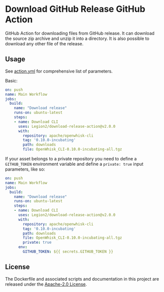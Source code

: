 # Download GitHub Release GitHub Action
GitHub Action for downloading files from GitHub release.
It can download the source zip archive and unzip it into a directory.
It is also possible to download any other file of the release.

## Usage
See [action.yml](action.yml) for comprehensive list of parameters.

Basic:
```yaml
on: push
name: Main Workflow
jobs:
  build:
    name: "Download release"
    runs-on: ubuntu-latest
    steps:
    - name: Download CLI
      uses: Legion2/download-release-action@v2.0.0
      with:
        repository: apache/openwhisk-cli
        tag: '0.10.0-incubating'
        path: downloads
        file: OpenWhisk_CLI-0.10.0-incubating-all.tgz
```

If your asset belongs to a private repository you need to define a `GITHUB_TOKEN` environment variable and define a `private: true` input parameters, like so:

```yaml
on: push
name: Main Workflow
jobs:
  build:
    name: "Download release"
    runs-on: ubuntu-latest
    steps:
    - name: Download CLI
      uses: Legion2/download-release-action@v2.0.0
      with:
        repository: apache/openwhisk-cli
        tag: '0.10.0-incubating'
        path: downloads
        file: OpenWhisk_CLI-0.10.0-incubating-all.tgz
        private: true
      env:
        GITHUB_TOKEN: ${{ secrets.GITHUB_TOKEN }}
```

## License
The Dockerfile and associated scripts and documentation in this project are released under the [Apache-2.0 License](LICENSE).
